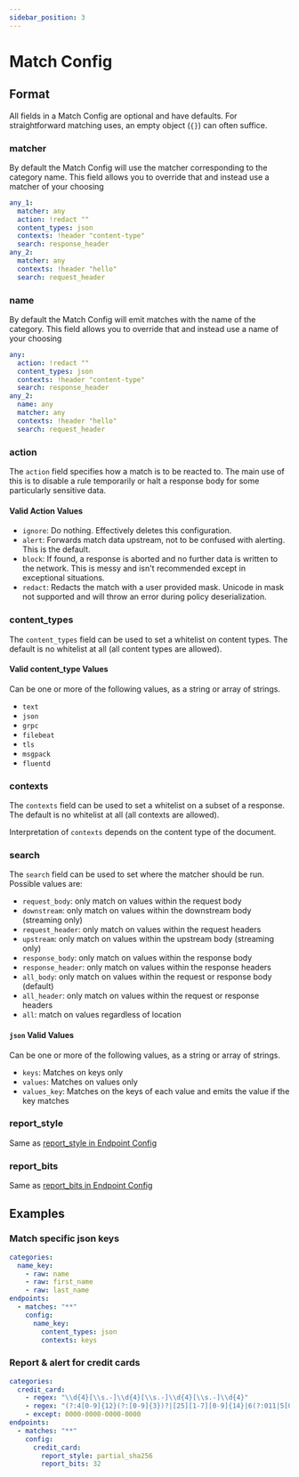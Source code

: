 ```yaml
---
sidebar_position: 3
---
```


# Match Config

## Format

All fields in a Match Config are optional and have defaults. For straightforward matching uses, an empty object (`{}`) can often suffice.

### matcher

By default the Match Config will use the matcher corresponding to the category name. This field allows you to override that and instead use a matcher of your choosing

```yaml
any_1:
  matcher: any
  action: !redact ""
  content_types: json
  contexts: !header "content-type"
  search: response_header
any_2:
  matcher: any
  contexts: !header "hello"
  search: request_header
```

### name

By default the Match Config will emit matches with the name of the category. This field allows you to override that and instead use a name of your choosing

```yaml
any:
  action: !redact ""
  content_types: json
  contexts: !header "content-type"
  search: response_header
any_2:
  name: any
  matcher: any
  contexts: !header "hello"
  search: request_header
```

### action

The `action` field specifies how a match is to be reacted to. The main use of this is to disable a rule temporarily or halt a response body for some particularly sensitive data.

#### Valid Action Values

* `ignore`: Do nothing. Effectively deletes this configuration.
* `alert`: Forwards match data upstream, not to be confused with alerting. This is the default.
* `block`: If found, a response is aborted and no further data is written to the network. This is messy and isn't recommended except in exceptional situations.
* `redact`: Redacts the match with a user provided mask. Unicode in mask not supported and will throw an error during policy deserialization.

### content_types

The `content_types` field can be used to set a whitelist on content types.
The default is no whitelist at all (all content types are allowed).

#### Valid content_type Values

Can be one or more of the following values, as a string or array of strings.

* `text`
* `json`
* `grpc`
* `filebeat`
* `tls`
* `msgpack`
* `fluentd`

### contexts

The `contexts` field can be used to set a whitelist on a subset of a response.
The default is no whitelist at all (all contexts are allowed).

Interpretation of `contexts` depends on the content type of the document.

### search

The `search` field can be used to set where the matcher should be run. Possible values are:

* `request_body`: only match on values within the request body
* `downstream`: only match on values within the downstream body (streaming only)
* `request_header`: only match on values within the request headers
* `upstream`: only match on values within the upstream body (streaming only)
* `response_body`: only match on values within the response body
* `response_header`: only match on values within the response headers
* `all_body`: only match on values within the request or response body (default)
* `all_header`: only match on values within the request or response headers
* `all`: match on values regardless of location

#### `json` Valid Values

Can be one or more of the following values, as a string or array of strings.

* `keys`: Matches on keys only
* `values`: Matches on values only
* `values_key`: Matches on the keys of each value and emits the value if the key matches

### report_style

Same as [report_style in Endpoint Config](Endpoint%20Config#report_style)

### report_bits

Same as [report_bits in Endpoint Config](Endpoint%20Config#report_bits)

## Examples

### Match specific json keys

```yaml
categories:
  name_key:
    - raw: name
    - raw: first_name
    - raw: last_name
endpoints:
  - matches: "**"
    config:
      name_key:
        content_types: json
        contexts: keys
```

### Report & alert for credit cards

```yaml
categories:
  credit_card:
    - regex: "\\d{4}[\\s.-]\\d{4}[\\s.-]\\d{4}[\\s.-]\\d{4}"
    - regex: "(?:4[0-9]{12}(?:[0-9]{3})?|[25][1-7][0-9]{14}|6(?:011|5[0-9][0-9])[0-9]{12}|3[47][0-9]{13}|3(?:0[0-5]|[68][0-9])[0-9]{11}|(?:2131|1800|35\\d{3})\\d{11})"
    - except: 0000-0000-0000-0000
endpoints:
  - matches: "**"
    config:
      credit_card:
        report_style: partial_sha256
        report_bits: 32
```
